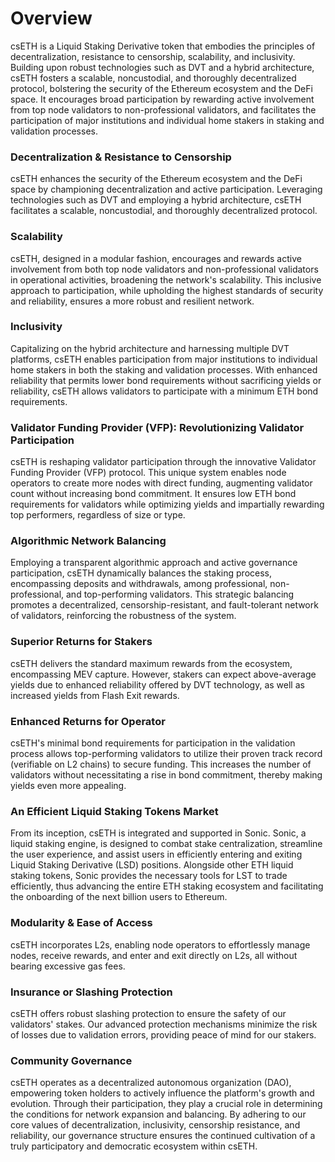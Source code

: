 # Overview

csETH is a Liquid Staking Derivative token that embodies the principles of decentralization, resistance to censorship, scalability, and inclusivity. Building upon robust technologies such as DVT and a hybrid architecture, csETH fosters a scalable, noncustodial, and thoroughly decentralized protocol, bolstering the security of the Ethereum ecosystem and the DeFi space. It encourages broad participation by rewarding active involvement from top node validators to non-professional validators, and facilitates the participation of major institutions and individual home stakers in staking and validation processes.

### Decentralization & Resistance to Censorship

csETH enhances the security of the Ethereum ecosystem and the DeFi space by championing decentralization and active participation. Leveraging technologies such as DVT and employing a hybrid architecture, csETH facilitates a scalable, noncustodial, and thoroughly decentralized protocol.

### Scalability

csETH, designed in a modular fashion, encourages and rewards active involvement from both top node validators and non-professional validators in operational activities, broadening the network's scalability. This inclusive approach to participation, while upholding the highest standards of security and reliability, ensures a more robust and resilient network.

### Inclusivity

Capitalizing on the hybrid architecture and harnessing multiple DVT platforms, csETH enables participation from major institutions to individual home stakers in both the staking and validation processes. With enhanced reliability that permits lower bond requirements without sacrificing yields or reliability, csETH allows validators to participate with a minimum ETH bond requirements.

### Validator Funding Provider (VFP): Revolutionizing Validator Participation
csETH is reshaping validator participation through the innovative Validator Funding Provider (VFP) protocol. This unique system enables node operators to create more nodes with direct funding, augmenting validator count without increasing bond commitment. It ensures low ETH bond requirements for validators while optimizing yields and impartially rewarding top performers, regardless of size or type.

### Algorithmic Network Balancing

Employing a transparent algorithmic approach and active governance participation, csETH dynamically balances the staking process, encompassing deposits and withdrawals, among professional, non-professional, and top-performing validators. This strategic balancing promotes a decentralized, censorship-resistant, and fault-tolerant network of validators, reinforcing the robustness of the system.

### Superior Returns for Stakers

csETH delivers the standard maximum rewards from the ecosystem, encompassing MEV capture. However, stakers can expect above-average yields due to enhanced reliability offered by DVT technology, as well as increased yields from Flash Exit rewards.

### Enhanced Returns for Operator

csETH's minimal bond requirements for participation in the validation process allows top-performing validators to utilize their proven track record (verifiable on L2 chains) to secure funding. This increases the number of validators without necessitating a rise in bond commitment, thereby making yields even more appealing.

### An Efficient Liquid Staking Tokens Market

From its inception, csETH is integrated and supported in Sonic. Sonic, a liquid staking engine, is designed to combat stake centralization, streamline the user experience, and assist users in efficiently entering and exiting Liquid Staking Derivative (LSD) positions. Alongside other ETH liquid staking tokens, Sonic provides the necessary tools for LST to trade efficiently, thus advancing the entire ETH staking ecosystem and facilitating the onboarding of the next billion users to Ethereum.

### Modularity & Ease of Access

csETH incorporates L2s, enabling node operators to effortlessly manage nodes, receive rewards, and enter and exit directly on L2s, all without bearing excessive gas fees.

### Insurance or Slashing Protection

csETH offers robust slashing protection to ensure the safety of our validators' stakes. Our advanced protection mechanisms minimize the risk of losses due to validation errors, providing peace of mind for our stakers.

### Community Governance

csETH operates as a decentralized autonomous organization (DAO), empowering token holders to actively influence the platform's growth and evolution. Through their participation, they play a crucial role in determining the conditions for network expansion and balancing. By adhering to our core values of decentralization, inclusivity, censorship resistance, and reliability, our governance structure ensures the continued cultivation of a truly participatory and democratic ecosystem within csETH.
